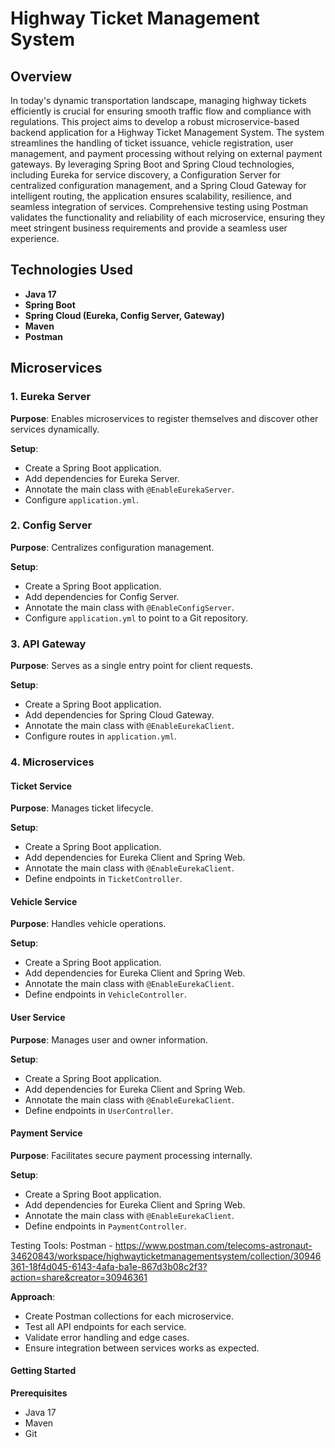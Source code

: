 # Highway Ticket Management System

## Overview

In today's dynamic transportation landscape, managing highway tickets efficiently is crucial for ensuring smooth traffic flow and compliance with regulations. This project aims to develop a robust microservice-based backend application for a Highway Ticket Management System. The system streamlines the handling of ticket issuance, vehicle registration, user management, and payment processing without relying on external payment gateways. By leveraging Spring Boot and Spring Cloud technologies, including Eureka for service discovery, a Configuration Server for centralized configuration management, and a Spring Cloud Gateway for intelligent routing, the application ensures scalability, resilience, and seamless integration of services. Comprehensive testing using Postman validates the functionality and reliability of each microservice, ensuring they meet stringent business requirements and provide a seamless user experience.

## Technologies Used

- **Java 17**
- **Spring Boot**
- **Spring Cloud (Eureka, Config Server, Gateway)**
- **Maven**
- **Postman**

## Microservices

### 1. Eureka Server

**Purpose**: Enables microservices to register themselves and discover other services dynamically.

**Setup**:
- Create a Spring Boot application.
- Add dependencies for Eureka Server.
- Annotate the main class with `@EnableEurekaServer`.
- Configure `application.yml`.

### 2. Config Server

**Purpose**: Centralizes configuration management.

**Setup**:
- Create a Spring Boot application.
- Add dependencies for Config Server.
- Annotate the main class with `@EnableConfigServer`.
- Configure `application.yml` to point to a Git repository.

### 3. API Gateway

**Purpose**: Serves as a single entry point for client requests.

**Setup**:
- Create a Spring Boot application.
- Add dependencies for Spring Cloud Gateway.
- Annotate the main class with `@EnableEurekaClient`.
- Configure routes in `application.yml`.

### 4. Microservices

#### Ticket Service

**Purpose**: Manages ticket lifecycle.

**Setup**:
- Create a Spring Boot application.
- Add dependencies for Eureka Client and Spring Web.
- Annotate the main class with `@EnableEurekaClient`.
- Define endpoints in `TicketController`.

#### Vehicle Service

**Purpose**: Handles vehicle operations.

**Setup**:
- Create a Spring Boot application.
- Add dependencies for Eureka Client and Spring Web.
- Annotate the main class with `@EnableEurekaClient`.
- Define endpoints in `VehicleController`.

#### User Service

**Purpose**: Manages user and owner information.

**Setup**:
- Create a Spring Boot application.
- Add dependencies for Eureka Client and Spring Web.
- Annotate the main class with `@EnableEurekaClient`.
- Define endpoints in `UserController`.

#### Payment Service

**Purpose**: Facilitates secure payment processing internally.

**Setup**:
- Create a Spring Boot application.
- Add dependencies for Eureka Client and Spring Web.
- Annotate the main class with `@EnableEurekaClient`.
- Define endpoints in `PaymentController`.

Testing
Tools: Postman - https://www.postman.com/telecoms-astronaut-34620843/workspace/highwayticketmanagementsystem/collection/30946361-18f4d045-6143-4afa-ba1e-867d3b08c2f3?action=share&creator=30946361

**Approach**:

- Create Postman collections for each microservice.
- Test all API endpoints for each service.
- Validate error handling and edge cases.
- Ensure integration between services works as expected.
  
#### Getting Started

**Prerequisites**

- Java 17
- Maven
- Git
